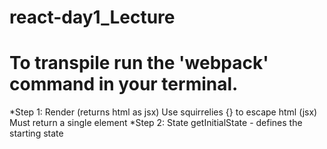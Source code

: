 # react-day1_Lecture

# To transpile run the 'webpack' command in your terminal.

*Step 1: Render (returns html as jsx)
  Use squirrelies {} to escape html (jsx)
  Must return a single element
*Step 2: State
  getInitialState - defines the starting state
